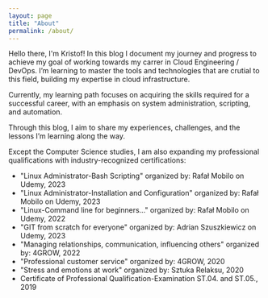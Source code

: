 ```yaml
---
layout: page
title: "About"
permalink: /about/
---
```


Hello there, I'm Kristof! In this blog I document my journey and progress to achieve my goal of working towards my carrer in Cloud Engineering / DevOps. I’m learning to master the tools and technologies that are crutial to this field, building my expertise in cloud infrastructure.

Currently, my learning path focuses on acquiring the skills required for a successful career, with an emphasis on system administration, scripting, and automation.

Through this blog, I aim to share my experiences, challenges, and the lessons I’m learning along the way.

Except the Computer Science studies, I am also expanding my professional qualifications with industry-recognized certifications:

- "Linux Administrator-Bash Scripting"
  organized by: Rafał Mobilo on Udemy, 2023
- "Linux Administrator-Installation and Configuration"
  organized by: Rafał Mobilo on Udemy, 2023
- "Linux-Command line for beginners..." 
  organized by: Rafał Mobilo on Udemy, 2022
- "GIT from scratch for everyone" 
  organized by: Adrian Szuszkiewicz on Udemy, 2023
- "Managing relationships, communication, influencing others"
  organized by: 4GROW, 2022
- "Professional customer service"
  organized by: 4GROW, 2020
- "Stress and emotions at work"
  organized by: Sztuka Relaksu, 2020
- Certificate of Professional Qualification-Examination ST.04. and ST.05., 2019
